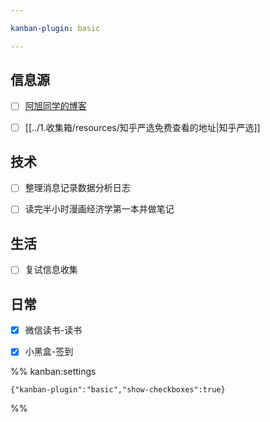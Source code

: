 ```yaml
---

kanban-plugin: basic

---
```


## 信息源

- [ ] [阿旭同学的博客](https://axutongxue.top/)
- [ ] [[../1.收集箱/resources/知乎严选免费查看的地址|知乎严选]]


## 技术

- [ ] 整理消息记录数据分析日志
- [ ] 读完半小时漫画经济学第一本并做笔记


## 生活

- [ ] 复试信息收集


## 日常

- [x] 微信读书-读书
- [x] 小黑盒-签到




%% kanban:settings
```
{"kanban-plugin":"basic","show-checkboxes":true}
```
%%